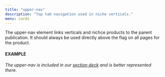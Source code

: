 ```yaml
---
title: "upper-nav"
description: "Top tab navigation used in niche verticals."
menu: cards
---
```


The upper-nav element links verticals and nichce products to the parent publication. It should always be used directly above the flag on all pages for the product.

#### EXAMPLE

*The upper-nav is included in our [section deck](../decks/section) and is better represented there.*
